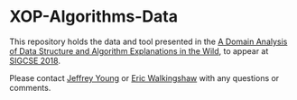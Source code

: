# XOP-Algorithms-Data

This repository holds the data and tool presented in the [A Domain Analysis of Data Structure and Algorithm Explanations in the Wild](web.engr.oregonstate.edu/~walkiner/papers/sigcse18-algorithm-explanation-analysis.pdf), to appear at [SIGCSE 2018](https://sigcse2018.sigcse.org).

Please contact [Jeffrey Young](mailto:youngjef@oregonstate.edu) or [Eric Walkingshaw](mailto:walkiner@oregonstate.edu) with any questions or comments.

